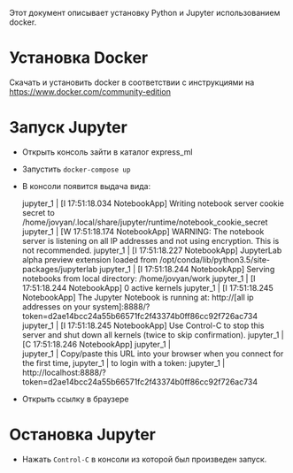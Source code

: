 Этот документ описывает установку Python и Jupyter использованием docker.

# Установка Docker

Скачать и установить docker в соответствии с инструкциями на https://www.docker.com/community-edition

# Запуск Jupyter

- Открыть консоль зайти в каталог express_ml
- Запустить `docker-compose up`
- В консоли появится выдача вида:


    jupyter_1  | [I 17:51:18.034 NotebookApp] Writing notebook server cookie secret to /home/jovyan/.local/share/jupyter/runtime/notebook_cookie_secret
    jupyter_1  | [W 17:51:18.174 NotebookApp] WARNING: The notebook server is listening on all IP addresses and not using encryption. This is not recommended.
    jupyter_1  | [I 17:51:18.227 NotebookApp] JupyterLab alpha preview extension loaded from /opt/conda/lib/python3.5/site-packages/jupyterlab
    jupyter_1  | [I 17:51:18.244 NotebookApp] Serving notebooks from local directory: /home/jovyan/work
    jupyter_1  | [I 17:51:18.244 NotebookApp] 0 active kernels
    jupyter_1  | [I 17:51:18.245 NotebookApp] The Jupyter Notebook is running at: http://[all ip addresses on your system]:8888/?token=d2ae14bcc24a55b66571fc2f43374b0ff86cc92f726ac734
    jupyter_1  | [I 17:51:18.245 NotebookApp] Use Control-C to stop this server and shut down all kernels (twice to skip confirmation).
    jupyter_1  | [C 17:51:18.246 NotebookApp]
    jupyter_1  |     
    jupyter_1  |     Copy/paste this URL into your browser when you connect for the first time,
    jupyter_1  |     to login with a token:
    jupyter_1  |         http://localhost:8888/?token=d2ae14bcc24a55b66571fc2f43374b0ff86cc92f726ac734

- Открыть ссылку в браузере

# Остановка Jupyter

- Нажать `Control-C` в консоли из которой был произведен запуск.
